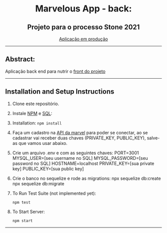 <h1 align="center">Marvelous App - back:</h1>
<h2 align="center">Projeto para o processo Stone 2021</h2>
<p align="center"><a href="marvelousapp-front.herokuapp.com/">Aplicação em produção</a></p>

<hr />

## Abstract:
Aplicação back end para nutrir o <a href="https://github.com/LeandroParisi/case-stone-front">front do projeto</a></p>

<hr />

## Installation and Setup Instructions 

1. Clone este repositório.

2. Instale <a href="https://www.npmjs.com/get-npm" >NPM</a> e <a href="https://www.alura.com.br/artigos/mysql-do-download-e-instalacao-ate-sua-primeira-tabela" >SQL</a>:

3. Installation:
    `npm install`  

4. Faça um cadastro na <a href="https://developer.marvel.com/API" >API da marvel</a> para poder se conectar, ao se cadastrar vai receber duas chaves (PRIVATE_KEY, PUBLIC_KEY), salve-as que vamos usar abaixo.


5. Crie um arquivo .env e com as seguintes chaves:
    PORT=3001
    MYSQL_USER=[seu username no SQL]
    MYSQL_PASSWORD=[seu password no SQL]
    HOSTNAME=localhost
    PRIVATE_KEY=[sua private key]
    PUBLIC_KEY=[sua public key]

6. Crie o banco no sequelize e rode as migrations:
    npx sequelize db:create
    npx sequelize db:migrate

7. To Run Test Suite (not implemented yet):  

    `npm test`  

8. To Start Server:

    `npm start`  

<hr />
